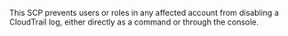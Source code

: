 This SCP prevents users or roles in any affected account from disabling a CloudTrail log, either directly as a command or through the console.
